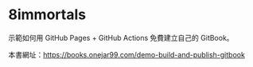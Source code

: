 # 8immortals 

示範如何用 GitHub Pages + GitHub Actions 免費建立自己的 GitBook。

本書網址：https://books.onejar99.com/demo-build-and-publish-gitbook
